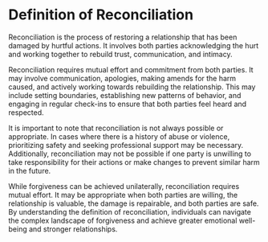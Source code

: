 # Definition of Reconciliation

Reconciliation is the process of restoring a relationship that has been damaged by hurtful actions. It involves both parties acknowledging the hurt and working together to rebuild trust, communication, and intimacy.

Reconciliation requires mutual effort and commitment from both parties. It may involve communication, apologies, making amends for the harm caused, and actively working towards rebuilding the relationship. This may include setting boundaries, establishing new patterns of behavior, and engaging in regular check-ins to ensure that both parties feel heard and respected.

It is important to note that reconciliation is not always possible or appropriate. In cases where there is a history of abuse or violence, prioritizing safety and seeking professional support may be necessary. Additionally, reconciliation may not be possible if one party is unwilling to take responsibility for their actions or make changes to prevent similar harm in the future.

While forgiveness can be achieved unilaterally, reconciliation requires mutual effort. It may be appropriate when both parties are willing, the relationship is valuable, the damage is repairable, and both parties are safe. By understanding the definition of reconciliation, individuals can navigate the complex landscape of forgiveness and achieve greater emotional well-being and stronger relationships.


